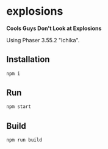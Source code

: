 # explosions
**Cools Guys Don't Look at Explosions**

Using Phaser 3.55.2 "Ichika".

## Installation

``` bash
npm i
```

## Run

``` bash
npm start
```

## Build

``` bash
npm run build
```
